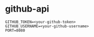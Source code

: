 # github-api

```.env
GITHUB_TOKEN=<your-github-token>
GITHUB_USERNAME=<your-github-username>
PORT=8080
```
